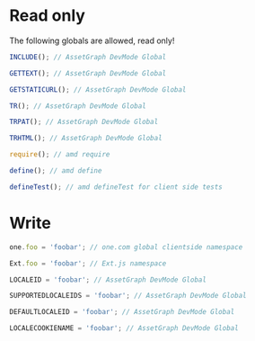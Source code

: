# Read only

The following globals are allowed, read only!

```js
INCLUDE(); // AssetGraph DevMode Global
```

```js
GETTEXT(); // AssetGraph DevMode Global
```

```js
GETSTATICURL(); // AssetGraph DevMode Global
```

```js
TR(); // AssetGraph DevMode Global
```

```js
TRPAT(); // AssetGraph DevMode Global
```

```js
TRHTML(); // AssetGraph DevMode Global
```

```js
require(); // amd require
```

```js
define(); // amd define
```

```js
defineTest(); // amd defineTest for client side tests
```



# Write

```js
one.foo = 'foobar'; // one.com global clientside namespace
```

```js
Ext.foo = 'foobar'; // Ext.js namespace
```

```js
LOCALEID = 'foobar'; // AssetGraph DevMode Global
```

```js
SUPPORTEDLOCALEIDS = 'foobar'; // AssetGraph DevMode Global
```

```js
DEFAULTLOCALEID = 'foobar'; // AssetGraph DevMode Global
```

```js
LOCALECOOKIENAME = 'foobar'; // AssetGraph DevMode Global
```
